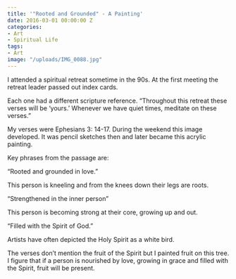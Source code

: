 ```yaml
---
title: '"Rooted and Grounded" - A Painting'
date: 2016-03-01 00:00:00 Z
categories:
- Art
- Spiritual Life
tags:
- Art
image: "/uploads/IMG_0088.jpg"
---
```


I attended a spiritual retreat sometime in the 90s. At the first meeting the retreat leader passed out index cards.

Each one had a different scripture reference. “Throughout this retreat these verses will be ‘yours.’ Whenever we have quiet times, meditate on these verses.”

My verses were Ephesians 3: 14-17. During the weekend this image developed. It was pencil sketches then and later became this acrylic painting.

Key phrases from the passage are:

“Rooted and grounded in love.”

This person is kneeling and from the knees down their legs are roots.

“Strengthened in the inner person”

This person is becoming strong at their core, growing up and out.

“Filled with the Spirit of God.”

Artists have often depicted the Holy Spirit as a white bird.

The verses don’t mention the fruit of the Spirit but I painted fruit on this tree. I figure that if a person is nourished by love, growing in grace and filled with the Spirit, fruit will be present.
